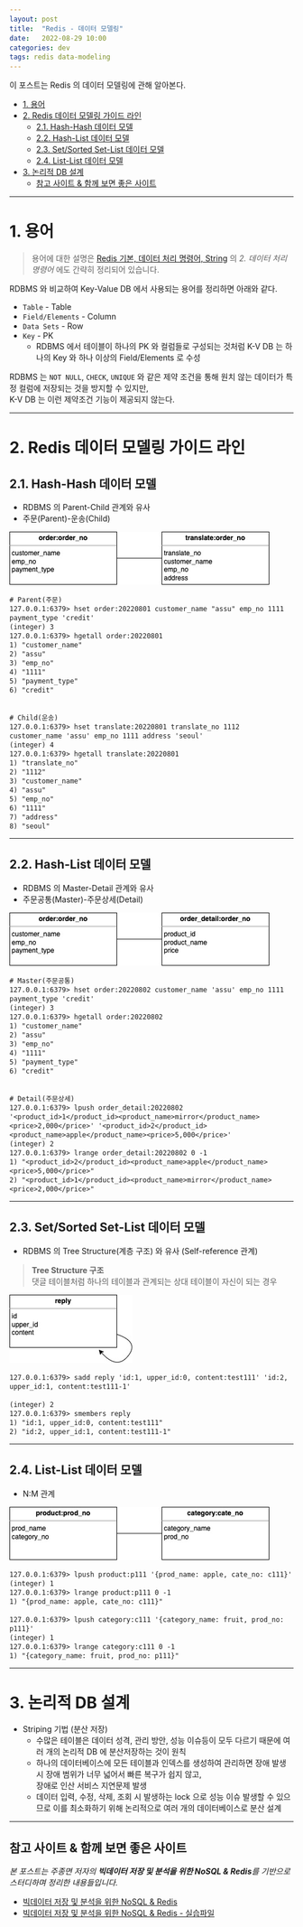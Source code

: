 ```yaml
---
layout: post
title:  "Redis - 데이터 모델링"
date:   2022-08-29 10:00
categories: dev
tags: redis data-modeling
---
```


이 포스트는 Redis 의 데이터 모델링에 관해 알아본다.   

<!-- TOC -->
* [1. 용어](#1-용어)
* [2. Redis 데이터 모델링 가이드 라인](#2-redis-데이터-모델링-가이드-라인)
  * [2.1. Hash-Hash 데이터 모델](#21-hash-hash-데이터-모델)
  * [2.2. Hash-List 데이터 모델](#22-hash-list-데이터-모델)
  * [2.3. Set/Sorted Set-List 데이터 모델](#23-setsorted-set-list-데이터-모델)
  * [2.4. List-List 데이터 모델](#24-list-list-데이터-모델)
* [3. 논리적 DB 설계](#3-논리적-db-설계)
  * [참고 사이트 & 함께 보면 좋은 사이트](#참고-사이트--함께-보면-좋은-사이트)
<!-- TOC -->

---

# 1. 용어

> 용어에 대한 설명은 [Redis 기본, 데이터 처리 명령어, String](https://assu10.github.io/dev/2022/06/01/redis-basic/) 의 
> *2. 데이터 처리 명령어* 에도 간략히 정리되어 있습니다.

RDBMS 와 비교하여 Key-Value DB 에서 사용되는 용어를 정리하면 아래와 같다.

- `Table` - Table
- `Field/Elements` - Column
- `Data Sets` - Row
- `Key` - PK
  - RDBMS 에서 테이블이 하나의 PK 와 컬럼들로 구성되는 것처럼 K-V DB 는 하나의 Key 와 하나 이상의 Field/Elements 로 수성

RDBMS 는 `NOT NULL`, `CHECK`, `UNIQUE` 와 같은 제약 조건을 통해 원치 않는 데이터가 특정 컬럼에 저장되는 것을 방지할 수 있지만,  
K-V DB 는 이런 제약조건 기능이 제공되지 않는다.

---

# 2. Redis 데이터 모델링 가이드 라인

## 2.1. Hash-Hash 데이터 모델

- RDBMS 의 Parent-Child 관계와 유사
- 주문(Parent)-운송(Child)

![Hash-Hash 데이터 모델](/assets/img/dev/2022/0829/hash-model.jpg)


```shell
# Parent(주문)
127.0.0.1:6379> hset order:20220801 customer_name "assu" emp_no 1111 payment_type 'credit'
(integer) 3
127.0.0.1:6379> hgetall order:20220801
1) "customer_name"
2) "assu"
3) "emp_no"
4) "1111"
5) "payment_type"
6) "credit"


# Child(운송)
127.0.0.1:6379> hset translate:20220801 translate_no 1112 customer_name 'assu' emp_no 1111 address 'seoul'
(integer) 4
127.0.0.1:6379> hgetall translate:20220801
1) "translate_no"
2) "1112"
3) "customer_name"
4) "assu"
5) "emp_no"
6) "1111"
7) "address"
8) "seoul"
```

---

## 2.2. Hash-List 데이터 모델

- RDBMS 의 Master-Detail 관계와 유사
- 주문공통(Master)-주문상세(Detail)

![Hash-List 데이터 모델](/assets/img/dev/2022/0829/hash-list.jpg)


```shell
# Master(주문공통)
127.0.0.1:6379> hset order:20220802 customer_name 'assu' emp_no 1111 payment_type 'credit'
(integer) 3
127.0.0.1:6379> hgetall order:20220802
1) "customer_name"
2) "assu"
3) "emp_no"
4) "1111"
5) "payment_type"
6) "credit"


# Detail(주문상세)
127.0.0.1:6379> lpush order_detail:20220802 '<product_id>1</product_id><product_name>mirror</product_name><price>2,000</price>' '<product_id>2</product_id><product_name>apple</product_name><price>5,000</price>'
(integer) 2
127.0.0.1:6379> lrange order_detail:20220802 0 -1
1) "<product_id>2</product_id><product_name>apple</product_name><price>5,000</price>"
2) "<product_id>1</product_id><product_name>mirror</product_name><price>2,000</price>"
```

---

## 2.3. Set/Sorted Set-List 데이터 모델

- RDBMS 의 Tree Structure(계층 구조) 와 유사 (Self-reference 관계)

> **Tree Structure 구조**  
> 댓글 테이블처럼 하나의 테이블과 관계되는 상대 테이블이 자신이 되는 경우

![Set/Sorted Set-List 데이터 모델](/assets/img/dev/2022/0829/set-list.jpg)


```shell
127.0.0.1:6379> sadd reply 'id:1, upper_id:0, content:test111' 'id:2, upper_id:1, content:test111-1'

(integer) 2
127.0.0.1:6379> smembers reply
1) "id:1, upper_id:0, content:test111"
2) "id:2, upper_id:1, content:test111-1"
```

---

## 2.4. List-List 데이터 모델

- N:M 관계

![List-List 데이터 모델](/assets/img/dev/2022/0829/list-list.jpg)

```shell
127.0.0.1:6379> lpush product:p111 '{prod_name: apple, cate_no: c111}'
(integer) 1
127.0.0.1:6379> lrange product:p111 0 -1
1) "{prod_name: apple, cate_no: c111}"

127.0.0.1:6379> lpush category:c111 '{category_name: fruit, prod_no: p111}'
(integer) 1
127.0.0.1:6379> lrange category:c111 0 -1
1) "{category_name: fruit, prod_no: p111}"
```

---

# 3. 논리적 DB 설계

- Striping 기법 (분산 저장)
  - 수많은 테이블은 데이터 성격, 관리 방안, 성능 이슈등이 모두 다르기 때문에 여러 개의 논리적 DB 에 분산저장하는 것이 원칙
  - 하나의 데이터베이스에 모든 테이블과 인덱스를 생성하여 관리하면 장애 발생 시 장애 범위가 너무 넓어서 빠른 복구가 쉽지 않고,  
    장애로 인산 서비스 지연문제 발생
  - 데이터 입력, 수정, 삭제, 조회 시 발생하는 lock 으로 성능 이슈 발생할 수 있으므로 이를 최소화하기 위해 논리적으로 여러 개의 데이터베이스로 분산 설계 

---

## 참고 사이트 & 함께 보면 좋은 사이트

*본 포스트는 주종면 저자의 **빅데이터 저장 및 분석을 위한 NoSQL & Redis**를 기반으로 스터디하며 정리한 내용들입니다.*

* [빅데이터 저장 및 분석을 위한 NoSQL & Redis](http://www.yes24.com/Product/Goods/71131862)
* [빅데이터 저장 및 분석을 위한 NoSQL & Redis - 실습파일](http://www.pitmongo.co.kr/bbs/board.php?bo_table=h_file&wr_id=35)